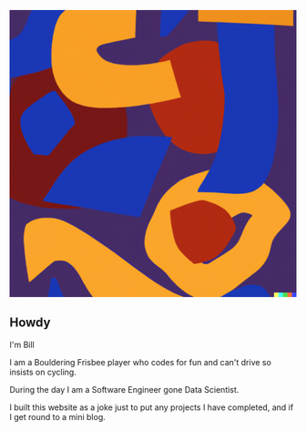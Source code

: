 ![Cool Image](assets/img/DALL-5.png)

## Howdy

I'm Bill

I am a Bouldering Frisbee player who codes for fun and can't drive so insists on cycling.

During the day I am a Software Engineer gone Data Scientist.

I built this website as a joke just to put any projects I have completed, and if I get round to a mini blog.